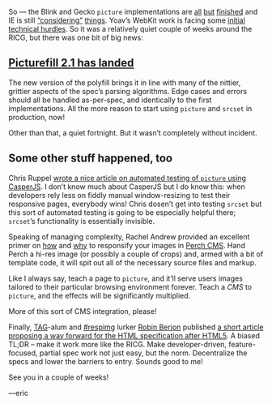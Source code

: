 So — the Blink and Gecko `picture` implementations are [all](http://bugzil.la/srcset-prefon) [but](http://bugzil.la/picture-prefon) [finished](https://codereview.chromium.org/401403003/) and IE is still [“considering”](http://status.modern.ie/imgsrcset) [things](http://status.modern.ie/pictureelement). Yoav’s WebKit work is facing some [initial technical hurdles](http://ircbot.responsiveimages.org/bot/log/respimg/2014-08-07#T85645). So it was a relatively quiet couple of weeks around the RICG, but there was one bit of big news:

## [Picturefill 2.1 has landed](https://github.com/scottjehl/picturefill/releases/tag/2.1.0)

The new version of the polyfill brings it in line with many of the nittier, grittier aspects of the spec’s parsing algorithms. Edge cases and errors should all be handled as-per-spec, and identically to the first implementations. All the more reason to start using `picture` and `srcset` in production, now!

Other than that, a quiet fortnight. But it wasn’t completely without incident.

## Some other stuff happened, too

Chris Ruppel [wrote a nice article on automated testing of `picture` using  CasperJS](http://fourword.fourkitchens.com/article/using-casperjs-test-picturefill). I don’t know much about CasperJS but I do know this: when developers rely less on fiddly manual window-resizing to test their responsive pages, everybody wins! Chris dosen’t get into testing `srcset` but this sort of automated testing is going to be especially helpful there; `srcset`’s functionality is essentially invisible.

Speaking of managing complexity, Rachel Andrew provided an excellent primer on [how](http://solutions.grabaperch.com/html-and-css/how-do-i-use-responsive-images-in-perch) and [why](http://grabaperch.com/blog/archive/perch-and-the-picture-element-for-responsive-images) to responsify your images in [Perch CMS](http://grabaperch.com). Hand Perch a hi-res image (or possibly a couple of crops) and, armed with a bit of template code, it will spit out all of the necessary source files and markup.

Like I always say, teach a page to `picture`, and it’ll serve users images tailored to their particular browsing environment forever. Teach a *CMS* to `picture`, and the effects will be significantly multiplied.

More of this sort of CMS integration, please!

Finally, [TAG](http://www.w3.org/2001/tag/)-alum and [#respimg](http://ircbot.responsiveimages.org/) lurker [Robin Berjon](http://berjon.com) published [a short article proposing a way forward for the HTML specification after HTML5](http://darobin.github.io/after5/). A biased TL;DR – make it work more like the RICG. Make developer-driven, feature-focused, partial spec work not just easy, but the norm. Decentralize the specs and lower the barriers to entry. Sounds good to me!

See you in a couple of weeks!

—eric

